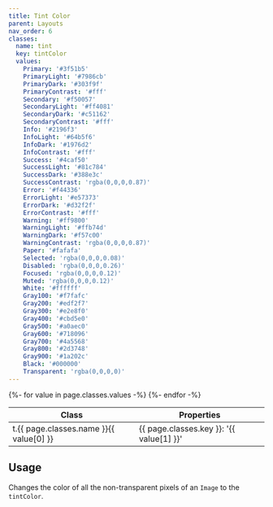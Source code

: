 ```yaml
---
title: Tint Color
parent: Layouts
nav_order: 6
classes:
  name: tint
  key: tintColor
  values:
    Primary: '#3f51b5'
    PrimaryLight: '#7986cb'
    PrimaryDark: '#303f9f'
    PrimaryContrast: '#fff'
    Secondary: '#f50057'
    SecondaryLight: '#ff4081'
    SecondaryDark: '#c51162'
    SecondaryContrast: '#fff'
    Info: '#2196f3'
    InfoLight: '#64b5f6'
    InfoDark: '#1976d2'
    InfoContrast: '#fff'
    Success: '#4caf50'
    SuccessLight: '#81c784'
    SuccessDark: '#388e3c'
    SuccessContrast: 'rgba(0,0,0,0.87)'
    Error: '#f44336'
    ErrorLight: '#e57373'
    ErrorDark: '#d32f2f'
    ErrorContrast: '#fff'
    Warning: '#ff9800'
    WarningLight: '#ffb74d'
    WarningDark: '#f57c00'
    WarningContrast: 'rgba(0,0,0,0.87)'
    Paper: '#fafafa'
    Selected: 'rgba(0,0,0,0.08)'
    Disabled: 'rgba(0,0,0,0.26)'
    Focused: 'rgba(0,0,0,0.12)'
    Muted: 'rgba(0,0,0,0.12)'
    White: '#ffffff'
    Gray100: '#f7fafc'
    Gray200: '#edf2f7'
    Gray300: '#e2e8f0'
    Gray400: '#cbd5e0'
    Gray500: '#a0aec0'
    Gray600: '#718096'
    Gray700: '#4a5568'
    Gray800: '#2d3748'
    Gray900: '#1a202c'
    Black: '#000000'
    Transparent: 'rgba(0,0,0,0)'
---
```


<table>
  <thead>
    <tr>
      <th>Class</th>
      <th colspan="2">Properties</th>
    </tr>
  </thead>
  <tbody>
    {%- for value in page.classes.values -%}
      <tr>
        <td>t.{{ page.classes.name }}{{ value[0] }}</td>
        <td>{{ page.classes.key }}: '{{ value[1] }}'</td>
        <td style="background-color: {{ value[1] }}"></td>
      </tr>
    {%- endfor -%}
  </tbody>
</table>

## Usage

Changes the color of all the non-transparent pixels of an `Image` to the `tintColor`.
